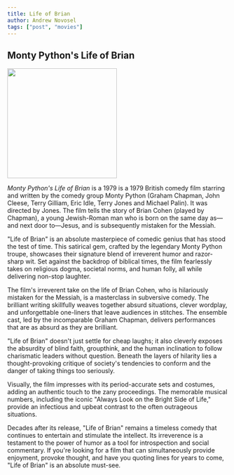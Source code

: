 ```yaml
---
title: Life of Brian
author: Andrew Novosel
tags: ["post", "movies"]
---
```


<body>
  <h2 class="text-2xl m-2 font-bold text-center">
    Monty Python's Life of Brian
  </h2>
  <img class="mx-auto m-2" src="/images/brian.png" width="250px" />

  <p class="m-5 text-xl">
    <i>Monty Python's Life of Brian</i> is a 1979 is a 1979 British comedy film
    starring and written by the comedy group Monty Python (Graham Chapman, John
    Cleese, Terry Gilliam, Eric Idle, Terry Jones and Michael Palin). It was
    directed by Jones. The film tells the story of Brian Cohen (played by
    Chapman), a young Jewish-Roman man who is born on the same day as—and next
    door to—Jesus, and is subsequently mistaken for the Messiah.
  </p>

  <p class="m-5 text-xl">
    "Life of Brian" is an absolute masterpiece of comedic genius that has stood
    the test of time. This satirical gem, crafted by the legendary Monty Python
    troupe, showcases their signature blend of irreverent humor and razor-sharp
    wit. Set against the backdrop of biblical times, the film fearlessly takes
    on religious dogma, societal norms, and human folly, all while delivering
    non-stop laughter.
  </p>

  <p class="m-5 text-xl">
    The film's irreverent take on the life of Brian Cohen, who is hilariously
    mistaken for the Messiah, is a masterclass in subversive comedy. The
    brilliant writing skillfully weaves together absurd situations, clever
    wordplay, and unforgettable one-liners that leave audiences in stitches. The
    ensemble cast, led by the incomparable Graham Chapman, delivers performances
    that are as absurd as they are brilliant.
  </p>

  <p class="m-5 text-xl">
    "Life of Brian" doesn't just settle for cheap laughs; it also cleverly
    exposes the absurdity of blind faith, groupthink, and the human inclination
    to follow charismatic leaders without question. Beneath the layers of
    hilarity lies a thought-provoking critique of society's tendencies to
    conform and the danger of taking things too seriously.
  </p>

  <p class="m-5 text-xl">
    Visually, the film impresses with its period-accurate sets and costumes,
    adding an authentic touch to the zany proceedings. The memorable musical
    numbers, including the iconic "Always Look on the Bright Side of Life,"
    provide an infectious and upbeat contrast to the often outrageous
    situations.
  </p>

  <p class="m-5 text-xl">
    Decades after its release, "Life of Brian" remains a timeless comedy that
    continues to entertain and stimulate the intellect. Its irreverence is a
    testament to the power of humor as a tool for introspection and social
    commentary. If you're looking for a film that can simultaneously provide
    enjoyment, provoke thought, and have you quoting lines for years to come,
    "Life of Brian" is an absolute must-see.
  </p>
</body>